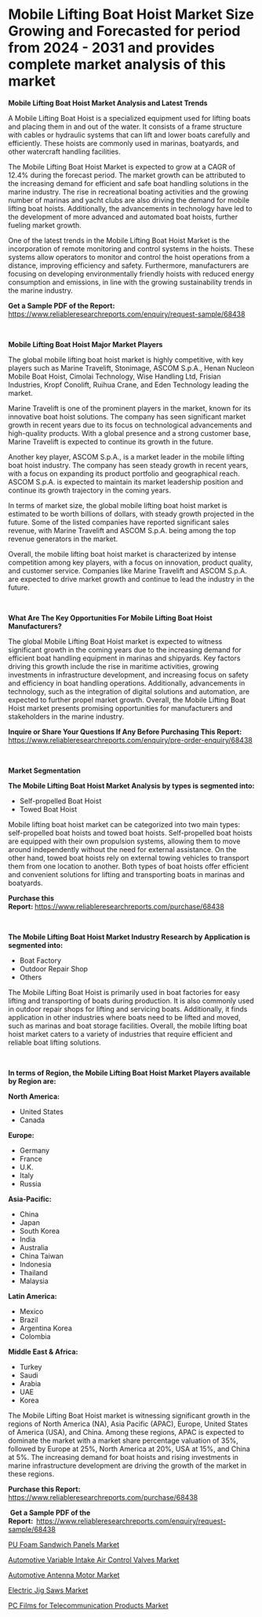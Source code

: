 <p><h1>Mobile Lifting Boat Hoist Market Size Growing and Forecasted for period from 2024 - 2031 and provides complete market analysis of this market</h1></p><p><strong>Mobile Lifting Boat Hoist Market Analysis and Latest Trends</strong></p>
<p><p>A Mobile Lifting Boat Hoist is a specialized equipment used for lifting boats and placing them in and out of the water. It consists of a frame structure with cables or hydraulic systems that can lift and lower boats carefully and efficiently. These hoists are commonly used in marinas, boatyards, and other watercraft handling facilities.</p><p>The Mobile Lifting Boat Hoist Market is expected to grow at a CAGR of 12.4% during the forecast period. The market growth can be attributed to the increasing demand for efficient and safe boat handling solutions in the marine industry. The rise in recreational boating activities and the growing number of marinas and yacht clubs are also driving the demand for mobile lifting boat hoists. Additionally, the advancements in technology have led to the development of more advanced and automated boat hoists, further fueling market growth.</p><p>One of the latest trends in the Mobile Lifting Boat Hoist Market is the incorporation of remote monitoring and control systems in the hoists. These systems allow operators to monitor and control the hoist operations from a distance, improving efficiency and safety. Furthermore, manufacturers are focusing on developing environmentally friendly hoists with reduced energy consumption and emissions, in line with the growing sustainability trends in the marine industry.</p></p>
<p><strong>Get a Sample PDF of the Report:&nbsp;</strong> <a href="https://www.reliableresearchreports.com/enquiry/request-sample/68438">https://www.reliableresearchreports.com/enquiry/request-sample/68438</a></p>
<p>&nbsp;</p>
<p><strong>Mobile Lifting Boat Hoist Major Market Players</strong></p>
<p><p>The global mobile lifting boat hoist market is highly competitive, with key players such as Marine Travelift, Stonimage, ASCOM S.p.A., Henan Nucleon Mobile Boat Hoist, Cimolai Technology, Wise Handling Ltd, Frisian Industries, Kropf Conolift, Ruihua Crane, and Eden Technology leading the market.</p><p>Marine Travelift is one of the prominent players in the market, known for its innovative boat hoist solutions. The company has seen significant market growth in recent years due to its focus on technological advancements and high-quality products. With a global presence and a strong customer base, Marine Travelift is expected to continue its growth in the future.</p><p>Another key player, ASCOM S.p.A., is a market leader in the mobile lifting boat hoist industry. The company has seen steady growth in recent years, with a focus on expanding its product portfolio and geographical reach. ASCOM S.p.A. is expected to maintain its market leadership position and continue its growth trajectory in the coming years.</p><p>In terms of market size, the global mobile lifting boat hoist market is estimated to be worth billions of dollars, with steady growth projected in the future. Some of the listed companies have reported significant sales revenue, with Marine Travelift and ASCOM S.p.A. being among the top revenue generators in the market.</p><p>Overall, the mobile lifting boat hoist market is characterized by intense competition among key players, with a focus on innovation, product quality, and customer service. Companies like Marine Travelift and ASCOM S.p.A. are expected to drive market growth and continue to lead the industry in the future.</p></p>
<p>&nbsp;</p>
<p><strong>What Are The Key Opportunities For Mobile Lifting Boat Hoist Manufacturers?</strong></p>
<p><p>The global Mobile Lifting Boat Hoist market is expected to witness significant growth in the coming years due to the increasing demand for efficient boat handling equipment in marinas and shipyards. Key factors driving this growth include the rise in maritime activities, growing investments in infrastructure development, and increasing focus on safety and efficiency in boat handling operations. Additionally, advancements in technology, such as the integration of digital solutions and automation, are expected to further propel market growth. Overall, the Mobile Lifting Boat Hoist market presents promising opportunities for manufacturers and stakeholders in the marine industry.</p></p>
<p><strong>Inquire or Share Your Questions If Any Before Purchasing This Report:</strong> <a href="https://www.reliableresearchreports.com/enquiry/pre-order-enquiry/68438">https://www.reliableresearchreports.com/enquiry/pre-order-enquiry/68438</a></p>
<p>&nbsp;</p>
<p><strong>Market Segmentation</strong></p>
<p><strong>The Mobile Lifting Boat Hoist Market Analysis by types is segmented into:</strong></p>
<p><ul><li>Self-propelled Boat Hoist</li><li>Towed Boat Hoist</li></ul></p>
<p><p>Mobile lifting boat hoist market can be categorized into two main types: self-propelled boat hoists and towed boat hoists. Self-propelled boat hoists are equipped with their own propulsion systems, allowing them to move around independently without the need for external assistance. On the other hand, towed boat hoists rely on external towing vehicles to transport them from one location to another. Both types of boat hoists offer efficient and convenient solutions for lifting and transporting boats in marinas and boatyards.</p></p>
<p><strong>Purchase this Report:&nbsp;</strong><a href="https://www.reliableresearchreports.com/purchase/68438">https://www.reliableresearchreports.com/purchase/68438</a></p>
<p>&nbsp;</p>
<p><strong>The Mobile Lifting Boat Hoist Market Industry Research by Application is segmented into:</strong></p>
<p><ul><li>Boat Factory</li><li>Outdoor Repair Shop</li><li>Others</li></ul></p>
<p><p>The Mobile Lifting Boat Hoist is primarily used in boat factories for easy lifting and transporting of boats during production. It is also commonly used in outdoor repair shops for lifting and servicing boats. Additionally, it finds application in other industries where boats need to be lifted and moved, such as marinas and boat storage facilities. Overall, the mobile lifting boat hoist market caters to a variety of industries that require efficient and reliable boat lifting solutions.</p></p>
<p>&nbsp;</p>
<p><strong>In terms of Region, the Mobile Lifting Boat Hoist Market Players available by Region are:</strong></p>
<p>
    <p> <strong> North America: </strong>
        <ul>
            <li>United States</li>
            <li>Canada</li>
        </ul>
        </p> 
    <p> <strong> Europe: </strong>
        <ul>
            <li>Germany</li>
            <li>France</li>
            <li>U.K.</li>
            <li>Italy</li>
            <li>Russia</li>
        </ul>
        </p> 
    <p> <strong> Asia-Pacific: </strong>
        <ul>
            <li>China</li>
            <li>Japan</li>
            <li>South Korea</li>
            <li>India</li>
            <li>Australia</li>
            <li>China Taiwan</li>
            <li>Indonesia</li>
            <li>Thailand</li>
            <li>Malaysia</li>
        </ul>
        </p> 
    <p> <strong> Latin America: </strong>
        <ul>
            <li>Mexico</li>
            <li>Brazil</li>
            <li>Argentina Korea</li>
            <li>Colombia</li>
        </ul>
        </p> 
    <p> <strong> Middle East & Africa: </strong>
        <ul>
            <li>Turkey</li>
            <li>Saudi</li>
            <li>Arabia</li>
            <li>UAE</li>
            <li>Korea</li>
        </ul>
    </p>
    </p>
<p><p>The Mobile Lifting Boat Hoist market is witnessing significant growth in the regions of North America (NA), Asia Pacific (APAC), Europe, United States of America (USA), and China. Among these regions, APAC is expected to dominate the market with a market share percentage valuation of 35%, followed by Europe at 25%, North America at 20%, USA at 15%, and China at 5%. The increasing demand for boat hoists and rising investments in marine infrastructure development are driving the growth of the market in these regions.</p></p>
<p><strong>Purchase this Report: </strong><a href="https://www.reliableresearchreports.com/purchase/68438">https://www.reliableresearchreports.com/purchase/68438</a></p>
<p>&nbsp;<strong>Get a Sample PDF of the Report:&nbsp;&nbsp;</strong><a href="https://www.reliableresearchreports.com/enquiry/request-sample/68438">https://www.reliableresearchreports.com/enquiry/request-sample/68438</a></p>
<p><strong></strong></p>
<p><p><a href="https://view.publitas.com/reportprime-1/pu-foam-sandwich-panels-market-size-2024-2031-global-industrial-analysis-key-geographical-regions-market-share-top-key-players-product-types-and-forecast-research-report/">PU Foam Sandwich Panels Market</a></p><p><a href="https://skillful-vermicelli-b89.notion.site/Automotive-Variable-Intake-Air-Control-Valves-Market-Research-Report-The-Key-To-Successful-Business-5d3250cfa1554882bc8295768490ff15">Automotive Variable Intake Air Control Valves Market</a></p><p><a href="https://simplistic-meeting-7ee.notion.site/Automotive-Antenna-Motor-Market-Research-Report-The-Key-To-Successful-Business-Strategy-Forecasted--929dcc6faac949d59751da08f1c1d677">Automotive Antenna Motor Market</a></p><p><a href="https://eight-handstand-8fb.notion.site/Electric-Jig-Saws-Market-A-Comprehensive-Report-of-its-Market-Share-Growth-Trends-2024-2031-5340ac0e243f4093923bf487680de4f8">Electric Jig Saws Market</a></p><p><a href="https://view.publitas.com/reportprime-1/insights-into-pc-films-for-telecommunication-products-market-size-analysing-market-share-trends-and-growth-from-2024-to-2031/">PC Films for Telecommunication Products Market</a></p></p>